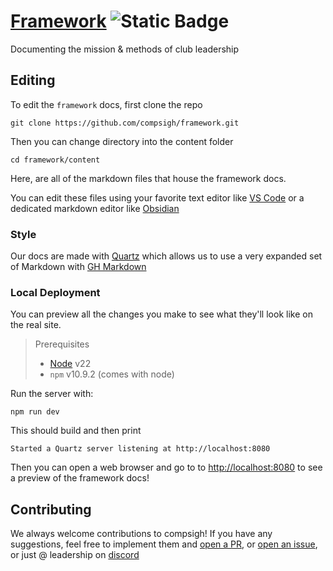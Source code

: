 # [Framework](https://framework-git-quartz-compsigh.vercel.app/) ![Static Badge](https://img.shields.io/badge/compsigh-black?logo=data%3Aimage%2Fsvg%2Bxml%3Bbase64%2CPHN2ZyB3aWR0aD0iMTAyNCIgaGVpZ2h0PSIxMDI0IiB2aWV3Qm94PSIwIDAgMTAyNCAxMDI0IiBmaWxsPSJub25lIiB4bWxucz0iaHR0cDovL3d3dy53My5vcmcvMjAwMC9zdmciPgo8Y2lyY2xlIGN4PSI1MTIiIGN5PSI1MTIiIHI9IjM3NSIgc3Ryb2tlPSIjRkRCQjMwIiBzdHJva2Utd2lkdGg9IjUwIi8%2BCjxyZWN0IHg9IjI5NCIgeT0iNjk0LjIxOCIgd2lkdGg9IjQ1MCIgaGVpZ2h0PSI1MCIgcng9IjI1IiB0cmFuc2Zvcm09InJvdGF0ZSgtNjAgMjk0IDY5NC4yMTgpIiBmaWxsPSIjRkRCQjMwIi8%2BCjxyZWN0IHg9IjQ2MS4zMDEiIHk9IjY5My43MTEiIHdpZHRoPSI0NTAiIGhlaWdodD0iNTAiIHJ4PSIyNSIgdHJhbnNmb3JtPSJyb3RhdGUoLTYwIDQ2MS4zMDEgNjkzLjcxMSkiIGZpbGw9IiNGREJCMzAiLz4KPC9zdmc%2BCg%3D%3D&link=https%3A%2F%2Fcompsigh.club%2F)

Documenting the mission & methods of club leadership

## Editing

To edit the `framework` docs, first clone the repo

```shell
git clone https://github.com/compsigh/framework.git
```

Then you can change directory into the content folder

```shell
cd framework/content
```

Here, are all of the markdown files that house the framework docs.

You can edit these files using your favorite text editor like [VS Code](https://code.visualstudio.com/) or a dedicated markdown editor like [Obsidian](https://obsidian.md/)

### Style

Our docs are made with [Quartz](https://quartz.jzhao.xyz/) which allows us to use a very expanded set of Markdown with [GH Markdown](https://docs.github.com/en/get-started/writing-on-github/getting-started-with-writing-and-formatting-on-github/basic-writing-and-formatting-syntax)

### Local Deployment

You can preview all the changes you make to see what they'll look like on the real site.

> Prerequisites
>
> - [Node](https://nodejs.org) v22
> - `npm` v10.9.2 (comes with node)

Run the server with:

```shell
npm run dev
```

This should build and then print

```
Started a Quartz server listening at http://localhost:8080
```

Then you can open a web browser and go to to [http://localhost:8080](http://localhost:8080) to see a preview of the framework docs!

## Contributing

We always welcome contributions to compsigh! If you have any suggestions, feel free to implement them and [open a PR](https://docs.github.com/en/pull-requests/collaborating-with-pull-requests/proposing-changes-to-your-work-with-pull-requests/creating-a-pull-request), or [open an issue](https://docs.github.com/en/pull-requests/collaborating-with-pull-requests/proposing-changes-to-your-work-with-pull-requests/creating-a-pull-request), or just @ leadership on [discord](https://discord.gg/fbREbDPW59)
